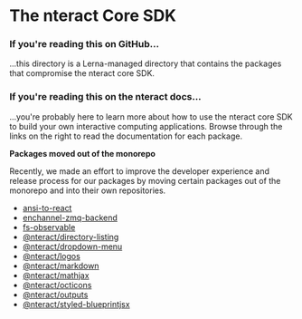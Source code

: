 # The nteract Core SDK

### If you're reading this on GitHub...

...this directory is a Lerna-managed directory that contains the packages that compromise the nteract core SDK.

### If you're reading this on the nteract docs...

...you're probably here to learn more about how to use the nteract core SDK to build your own interactive computing applications. Browse through the links on the right to read the documentation for each package.

**Packages moved out of the monorepo**

Recently, we made an effort to improve the developer experience and release process for our packages by moving certain packages out of the monorepo and into their own repositories.

- [ansi-to-react](https://github.com/nteract/ansi-to-react)
- [enchannel-zmq-backend](https://github.com/nteract/enchannel-zmq-backend)
- [fs-observable](https://github.com/nteract/fs-observable)
- [@nteract/directory-listing](https://github.com/nteract/directory-listing)
- [@nteract/dropdown-menu](https://github.com/nteract/dropdown-menu)
- [@nteract/logos](https://github.com/nteract/logos)
- [@nteract/markdown](https://github.com/nteract/markdown)
- [@nteract/mathjax](https://github.com/nteract/mathjax)
- [@nteract/octicons](https://github.com/nteract/octicons)
- [@nteract/outputs](https://github.com/nteract/outputs)
- [@nteract/styled-blueprintjsx](https://github.com/nteract/styled-blueprintjsx)
